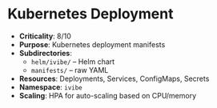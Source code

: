 # Kubernetes Deployment

- **Criticality**: 8/10
- **Purpose**: Kubernetes deployment manifests
- **Subdirectories**:
  - `helm/ivibe/` – Helm chart
  - `manifests/` – raw YAML
- **Resources**: Deployments, Services, ConfigMaps, Secrets
- **Namespace**: `ivibe`
- **Scaling**: HPA for auto-scaling based on CPU/memory
